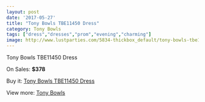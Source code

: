 ```yaml
---
layout: post
date: '2017-05-27'
title: "Tony Bowls TBE11450 Dress"
category: Tony Bowls
tags: ["dress","dresses","prom","evening","charming"]
image: http://www.lustparties.com/5834-thickbox_default/tony-bowls-tbe11450-dress.jpg
---
```

Tony Bowls TBE11450 Dress

On Sales: **$378**
<a href="https://www.lustparties.com/en/tony-bowls/1980-tony-bowls-tbe11450-dress.html"><amp-img layout="responsive" width="600" height="600" src="//www.lustparties.com/5834-thickbox_default/tony-bowls-tbe11450-dress.jpg" alt="Tony Bowls TBE11450 Dress 0" /></a>
<a href="https://www.lustparties.com/en/tony-bowls/1980-tony-bowls-tbe11450-dress.html"><amp-img layout="responsive" width="600" height="600" src="//www.lustparties.com/5835-thickbox_default/tony-bowls-tbe11450-dress.jpg" alt="Tony Bowls TBE11450 Dress 1" /></a>

Buy it: [Tony Bowls TBE11450 Dress](https://www.lustparties.com/en/tony-bowls/1980-tony-bowls-tbe11450-dress.html "Tony Bowls TBE11450 Dress")

View more: [Tony Bowls](https://www.lustparties.com/en/5-tony-bowls "Tony Bowls")